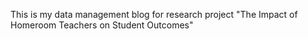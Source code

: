 This is my data management blog for research project "The Impact of Homeroom Teachers on Student Outcomes"
